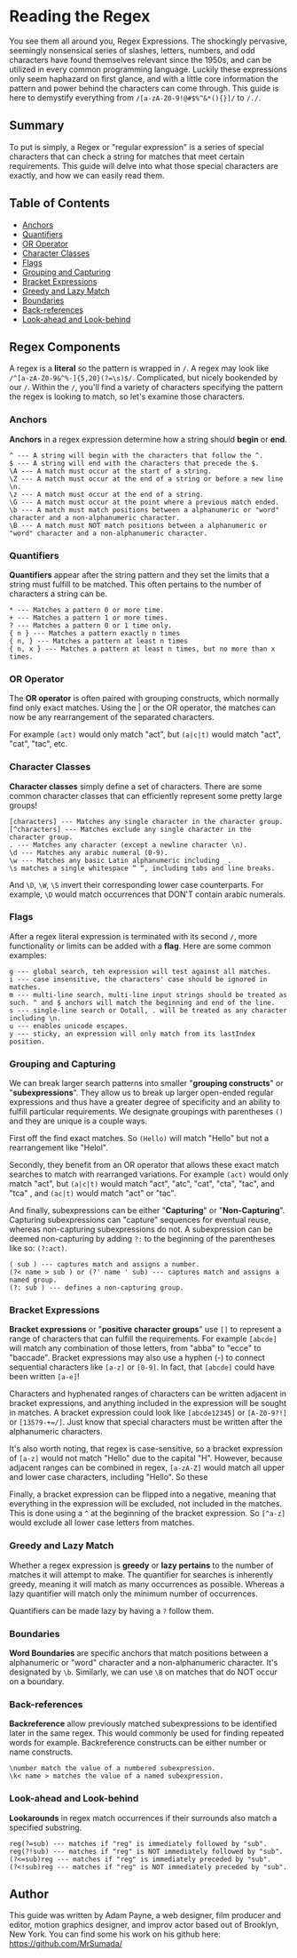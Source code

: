 # Reading the Regex

You see them all around you, Regex Expressions.  The shockingly pervasive, seemingly nonsensical series of slashes, letters, numbers, and odd characters have found themselves relevant since the 1950s, and can be utilized in every common programming language.  Luckily these expressions only seem haphazard on first glance, and with a little core information the pattern and power behind the characters can come through. This guide is here to demystify everything from `/[a-zA-Z0-9!@#$%^&*(){}]/` to `/./`.

## Summary

To put is simply, a Regex or "regular expression" is a series of special characters that can check a string for matches that meet certain requirements. This guide will delve into what those special characters are exactly, and how we can easily read them.

## Table of Contents

- [Anchors](#anchors)
- [Quantifiers](#quantifiers)
- [OR Operator](#or-operator)
- [Character Classes](#character-classes)
- [Flags](#flags)
- [Grouping and Capturing](#grouping-and-capturing)
- [Bracket Expressions](#bracket-expressions)
- [Greedy and Lazy Match](#greedy-and-lazy-match)
- [Boundaries](#boundaries)
- [Back-references](#back-references)
- [Look-ahead and Look-behind](#look-ahead-and-look-behind)

## Regex Components

A regex is a **literal** so the pattern is wrapped in `/`. A regex may look like `/^[a-zA-Z0-9&^%-]{5,20}(?=\s)$/`. Complicated, but nicely bookended by our `/`. Within the `/`, you'll find a variety of characters specifying the pattern the regex is looking to match, so let's examine those characters.

### Anchors

**Anchors** in a regex expression determine how a string should **begin** or **end**.

    ^ --- A string will begin with the characters that follow the ^.
    $ --- A string will end with the characters that precede the $.
    \A --- A match must occur at the start of a string.
    \Z --- A match must occur at the end of a string or before a new line \n.
    \z --- A match must occur at the end of a string.
    \G --- A match must occur at the point where a previous match ended.
    \b --- A match must match positions between a alphanumeric or "word" character and a non-alphanumeric character.
    \B --- A match must NOT match positions between a alphanumeric or "word" character and a non-alphanumeric character.


### Quantifiers

**Quantifiers** appear after the string pattern and they set the limits that a string must fulfill to be matched.  This often pertains to the number of characters a string can be. 

    * --- Matches a pattern 0 or more time.
    + --- Matches a pattern 1 or more times.
    ? --- Matches a pattern 0 or 1 time only.
    { n } --- Matches a pattern exactly n times
    { n, } --- Matches a pattern at least n times
    { n, x } --- Matches a pattern at least n times, but no more than x times.

### OR Operator

The **OR operator** is often paired with grouping constructs, which normally find only exact matches.  Using the | or the OR operator, the matches can now be any rearrangement of the separated characters.

For example `(act)` would only match "act", but `(a|c|t)` would match "act", "cat", "tac", etc. 

### Character Classes

**Character classes** simply define a set of characters.  There are some common character classes that can efficiently represent some pretty large groups!

    [characters] --- Matches any single character in the character group.
    [^characters] --- Matches exclude any single character in the character group.
    . --- Matches any character (except a newline character \n).
    \d --- Matches any arabic numeral (0-9).
    \w --- Matches any basic Latin alphanumeric including _.
    \s matches a single whitespace “ “, including tabs and line breaks.

And `\D`, `\W`, `\S` invert their corresponding lower case counterparts.  For example, `\D` would match occurrences that DON'T contain arabic numerals.

### Flags

After a regex literal expression is terminated with its second `/`, more functionality or limits can be added with a **flag**. Here are some common examples:

    g --- global search, teh expression will test against all matches.
    i --- case insensitive, the characters' case should be ignored in matches.
    m --- multi-line search, multi-line input strings should be treated as such. ^ and $ anchors will match the beginning and end of the line.
    s --- single-line search or Dotall, . will be treated as any character including \n.
    u --- enables unicode escapes.
    y --- sticky, an expression will only match from its lastIndex position.

### Grouping and Capturing

We can break larger search patterns into smaller "**grouping constructs**" or "**subexpressions**".  They allow us to break up larger open-ended regular expressions and thus have a greater degree of specificity and an ability to fulfill particular requirements. We designate groupings with parentheses `()` and they are unique is a couple ways. 

First off the find exact matches. So `(Hello)` will match "Hello" but not a rearrangement like "Helol". 

Secondly, they benefit from an OR operator that allows these exact match searches to match with rearranged
variations.  For example `(act)` would only match "act", but `(a|c|t)` would match "act", "atc", "cat", "cta", "tac", and "tca" , and `(ac|t)` would match "act" or "tac". 

And finally, subexpressions can be either "**Capturing**" or "**Non-Capturing**". Capturing subexpressions can "capture" sequences for eventual reuse, whereas non-capturing subexpressions do not.  A subexpression can be deemed non-capturing by adding `?:` to the beginning of the parentheses like so: `(?:act)`.

    ( sub ) --- captures match and assigns a number.
    (?< name > sub ) or (?' name ' sub) --- captures match and assigns a named group.
    (?: sub ) --- defines a non-capturing group.

### Bracket Expressions

**Bracket expressions** or "**positive character groups**" use `[]` to represent a range of characters that can fulfill the requirements. For example `[abcde]` will match any combination of those letters, from "abba" to "ecce" to "baccade". Bracket expressions may also use a hyphen (-) to connect sequential characters like `[a-z]` or `[0-9]`. In fact, that `[abcde]` could have been written `[a-e]`!

Characters and hyphenated ranges of characters can be written adjacent in bracket expressions, and anything included in the expression will be sought in matches.  A bracket expression could look like `[abcde12345]` or `[A-Z0-9?!]` or `[13579-+=/]`.  Just know that special characters must be written after the alphanumeric characters. 

It's also worth noting, that regex is case-sensitive, so a bracket expression of `[a-z]` would not match "Hello" due to the capital "H".  However, because adjacent ranges can be combined in regex, `[a-zA-Z]` would match all upper and lower case characters, including "Hello". So these 

Finally, a bracket expression can be flipped into a negative, meaning that everything in the expression will be excluded, not included in the matches. This is done using a `^` at the beginning of the bracket expression. So `[^a-z]` would exclude all lower case letters from matches.

### Greedy and Lazy Match

Whether a regex expression is **greedy** or **lazy pertains** to the number of matches it will attempt to make.
The quantifier for searches is inherently greedy, meaning it will match as many occurrences as possible. Whereas a lazy quantifier will match only the minimum number of occurrences.

Quantifiers can be made lazy by having a `?` follow them. 

### Boundaries

**Word Boundaries** are specific anchors that match positions between a alphanumeric or "word" character and a non-alphanumeric character. It's designated by `\b`. Similarly, we can use `\B` on  matches that do NOT occur on a boundary.

### Back-references

**Backreference** allow previously matched subexpressions to be identified later in the same regex. This would commonly be used for finding repeated words for example. Backreference constructs can be either number or name constructs. 

    \number match the value of a numbered subexpression. 
    \k< name > matches the value of a named subexpression.

### Look-ahead and Look-behind

**Lookarounds** in regex match occurrences if their surrounds also match a specified substring. 

    reg(?=sub) --- matches if "reg" is immediately followed by "sub".
    reg(?!sub) --- matches if "reg" is NOT immediately followed by "sub".
    (?<=sub)reg --- matches if "reg" is immediately preceded by "sub".
    (?<!sub)reg --- matches if "reg" is NOT immediately preceded by "sub".


## Author

This guide was written by Adam Payne, a web designer, film producer and editor, motion graphics designer, and improv actor based out of Brooklyn, New York. You can find some his work on his github here: https://github.com/MrSumada/
